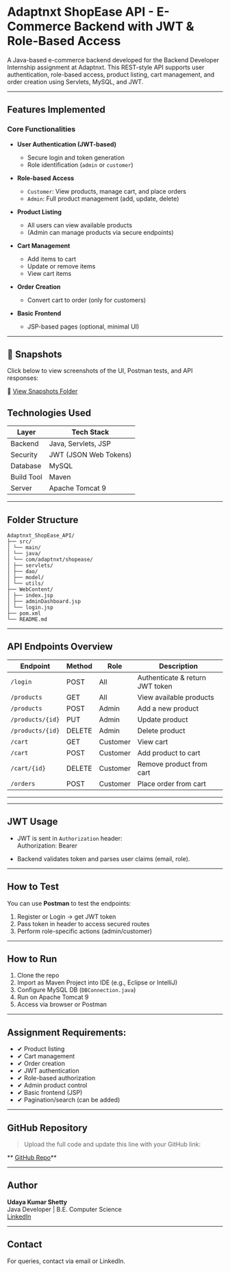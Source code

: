 
#  Adaptnxt ShopEase API - E-Commerce Backend with JWT & Role-Based Access

A Java-based e-commerce backend developed for the Backend Developer Internship assignment at Adaptnxt. This REST-style API supports user authentication, role-based access, product listing, cart management, and order creation using Servlets, MySQL, and JWT.

---

##  Features Implemented

###  Core Functionalities

- **User Authentication (JWT-based)**
  - Secure login and token generation
  - Role identification (`admin` or `customer`)

- **Role-based Access**
  - `Customer`: View products, manage cart, and place orders
  - `Admin`: Full product management (add, update, delete)

- **Product Listing**
  - All users can view available products
  - (Admin can manage products via secure endpoints)

- **Cart Management**
  - Add items to cart
  - Update or remove items
  - View cart items

- **Order Creation**
  - Convert cart to order (only for customers)

- **Basic Frontend**
  - JSP-based pages (optional, minimal UI)

---
## 📸 Snapshots

Click below to view screenshots of the UI, Postman tests, and API responses:

🔗 [View Snapshots Folder](https://github.com/your-username/Adaptnxt_ShopEase_API/tree/main/snapshot)




##  Technologies Used

| Layer        | Tech Stack                |
|--------------|----------------------------|
| Backend      | Java, Servlets, JSP         |
| Security     | JWT (JSON Web Tokens)       |
| Database     | MySQL                       |
| Build Tool   | Maven                       |
| Server       | Apache Tomcat 9             |

---

##  Folder Structure
```
Adaptnxt_ShopEase_API/
├── src/
│ └── main/
│ └── java/
│ └── com/adaptnxt/shopease/
│ ├── servlets/
│ ├── dao/
│ ├── model/
│ └── utils/
├── WebContent/
│ ├── index.jsp
│ ├── adminDashboard.jsp
│ └── login.jsp
├── pom.xml
└── README.md
```

---

##  API Endpoints Overview

| Endpoint                      | Method | Role       | Description                      |
|------------------------------|--------|------------|----------------------------------|
| `/login`                     | POST   | All        | Authenticate & return JWT token |
| `/products`                  | GET    | All        | View available products          |
| `/products`                  | POST   | Admin      | Add a new product                |
| `/products/{id}`             | PUT    | Admin      | Update product                   |
| `/products/{id}`             | DELETE | Admin      | Delete product                   |
| `/cart`                      | GET    | Customer   | View cart                        |
| `/cart`                      | POST   | Customer   | Add product to cart              |
| `/cart/{id}`                 | DELETE | Customer   | Remove product from cart         |
| `/orders`                    | POST   | Customer   | Place order from cart            |

---

---

##  JWT Usage

- JWT is sent in `Authorization` header:  
Authorization: Bearer <your-token>

- Backend validates token and parses user claims (email, role).

---

##  How to Test

You can use **Postman** to test the endpoints:

1. Register or Login → get JWT token  
2. Pass token in header to access secured routes  
3. Perform role-specific actions (admin/customer)

---

##  How to Run

1. Clone the repo
2. Import as Maven Project into IDE (e.g., Eclipse or IntelliJ)
3. Configure MySQL DB (`DBConnection.java`)
4. Run on Apache Tomcat 9
5. Access via browser or Postman

---

##  Assignment Requirements: 

- ✔ Product listing  
- ✔ Cart management  
- ✔ Order creation  
- ✔ JWT authentication  
- ✔ Role-based authorization  
- ✔ Admin product control  
- ✔ Basic frontend (JSP)  
- ✔ Pagination/search (can be added)

---

##  GitHub Repository

> Upload the full code and update this line with your GitHub link:

** [GitHub Repo](https://github.com/your-username/Adaptnxt_ShopEase_API)**

---

##  Author

**Udaya Kumar Shetty**  
Java Developer | B.E. Computer Science  
[LinkedIn](https://www.linkedin.com/in/udayakumarshetty) 

---

##  Contact

For queries, contact via email or LinkedIn.



